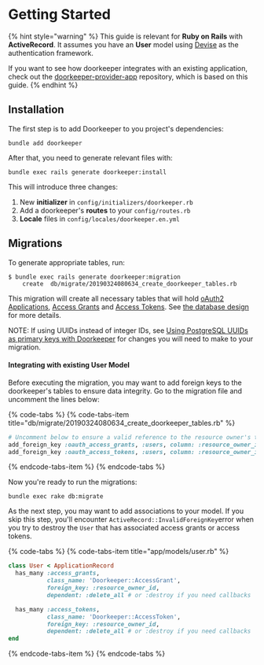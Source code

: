 # Getting Started

{% hint style="warning" %}
This guide is relevant for **Ruby on Rails** with **ActiveRecord**. It assumes you have an **User** model using [Devise](https://github.com/plataformatec/devise) as the authentication framework.

If you want to see how doorkeeper integrates with an existing application, check out the [doorkeeper-provider-app](https://github.com/doorkeeper-gem/doorkeeper-provider-app/) repository, which is based on this guide.
{% endhint %}

## Installation

The first step is to add Doorkeeper to you project's dependencies:

```text
bundle add doorkeeper
```

After that, you need to generate relevant files with:

```text
bundle exec rails generate doorkeeper:install
```

This will introduce three changes:

1. New **initializer** in `config/initializers/doorkeeper.rb`
2. Add a doorkeeper's **routes** to your `config/routes.rb`
3. **Locale** files in `config/locales/doorkeeper.en.yml`

## Migrations

To generate appropriate tables, run:

```text
$ bundle exec rails generate doorkeeper:migration
    create  db/migrate/20190324080634_create_doorkeeper_tables.rb
```

This migration will create all necessary tables that will hold [oAuth2 Applications](../concepts/application.md), [Access Grants](../concepts/access-grant.md) and [Access Tokens](../concepts/access-token.md). See [the database design](../internals/database-design.md) for more details.

NOTE: If using UUIDs instead of integer IDs, see [Using PostgreSQL UUIDs as primary keys with Doorkeeper](https://github.com/doorkeeper-gem/doorkeeper/wiki/Using-PostgreSQL-UUIDs-as-primary-keys-with-Doorkeeper) for changes you will need to make to your migration.

#### Integrating with existing User Model

Before executing the migration, you may want to add foreign keys to the doorkeeper's tables to ensure data integrity. Go to the migration file and uncomment the lines below:

{% code-tabs %}
{% code-tabs-item title="db/migrate/20190324080634\_create\_doorkeeper\_tables.rb" %}
```ruby
# Uncomment below to ensure a valid reference to the resource owner's table
add_foreign_key :oauth_access_grants, :users, column: :resource_owner_id
add_foreign_key :oauth_access_tokens, :users, column: :resource_owner_id
```
{% endcode-tabs-item %}
{% endcode-tabs %}

Now you're ready to run the migrations:

```text
bundle exec rake db:migrate
```

As the next step, you may want to add associations to your model. If you skip this step, you'll encounter `ActiveRecord::InvalidForeignKey`error when you try to destroy the `User` that has associated access grants or access tokens.

{% code-tabs %}
{% code-tabs-item title="app/models/user.rb" %}
```ruby
class User < ApplicationRecord
  has_many :access_grants,
           class_name: 'Doorkeeper::AccessGrant',
           foreign_key: :resource_owner_id,
           dependent: :delete_all # or :destroy if you need callbacks

  has_many :access_tokens,
           class_name: 'Doorkeeper::AccessToken',
           foreign_key: :resource_owner_id,
           dependent: :delete_all # or :destroy if you need callbacks
end
```
{% endcode-tabs-item %}
{% endcode-tabs %}



